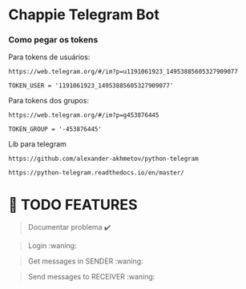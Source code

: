 # Chappie Telegram Bot

### Como pegar os tokens

Para tokens de usuários:

    https://web.telegram.org/#/im?p=u1191061923_14953885605327909077

    TOKEN_USER = '1191061923_14953885605327909077' 
Para tokens dos grupos:

    https://web.telegram.org/#/im?p=g453876445

    TOKEN_GROUP = '-453876445'

Lib para telegram

    https://github.com/alexander-akhmetov/python-telegram

    https://python-telegram.readthedocs.io/en/master/

# :pushpin: **TODO FEATURES** 

> Documentar problema :heavy_check_mark:

> Login :waning:

> Get messages in SENDER :waning:

> Send messages to RECEIVER :waning:

